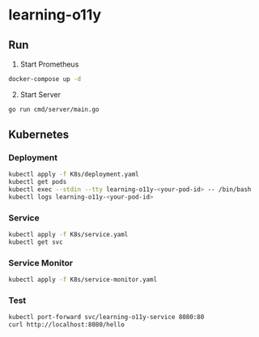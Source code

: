 # learning-o11y

## Run

1. Start Prometheus

```sh
docker-compose up -d
```

2. Start Server

```sh
go run cmd/server/main.go
```

## Kubernetes

### Deployment

```sh
kubectl apply -f K8s/deployment.yaml
kubectl get pods
kubectl exec --stdin --tty learning-o11y-<your-pod-id> -- /bin/bash
kubectl logs learning-o11y-<your-pod-id>
```

### Service

```sh
kubectl apply -f K8s/service.yaml
kubectl get svc
```

### Service Monitor

```sh
kubectl apply -f K8s/service-monitor.yaml
```

### Test

```sh
kubectl port-forward svc/learning-o11y-service 8080:80
curl http://localhost:8080/hello
```
